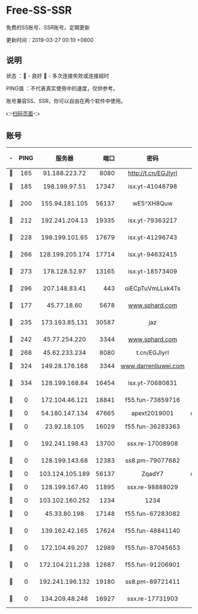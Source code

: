 # Free-SS-SSR

免费的SS账号、SSR账号，定期更新

更新时间：2019-03-27 00:10 +0800

## 说明

状态     ：🙂 - 良好 🙁 - 多次连接失败或连接超时

PING值   ：不代表真实使用中的速度，仅供参考。

账号兼容SS、SSR，你可以自由在两个软件中使用。

👉[扫码页面](https://liesauer.github.io/Free-SS-SSR/)👈

## 账号

|-|PING|服务器|端口|密码|加密方式|区域|
|:----:|:----:|:-----:|-----:|:----:|:----:|:----:|
|🙂|165|91.188.223.72|8080|http://t.cn/EGJIyrl|rc4-md5|RU|
|🙂|185|198.199.97.51|17347|isx.yt-41048798|aes-256-cfb|US|
|🙂|200|155.94.181.105|56137|wE5^XH8Quw|aes-256-cfb|US|
|🙂|212|192.241.204.13|19335|isx.yt-79363217|aes-256-cfb|US|
|🙂|228|198.199.101.65|17679|isx.yt-41296743|aes-256-cfb|US|
|🙂|266|128.199.205.174|17714|isx.yt-94632415|aes-256-cfb|SG|
|🙂|273|178.128.52.97|13165|isx.yt-18573409|aes-256-cfb|SG|
|🙂|296|207.148.83.41|443|oiECpTuVmLLxk4Ts|aes-256-cfb|AU|
|🙂|177|45.77.18.60|5678|www.sphard.com|aes-256-cfb|JP|
|🙂|235|173.193.85.131|30587|jaz|aes-256-cfb|US|
|🙂|242|45.77.254.220|3344|www.sphard.com|aes-256-cfb|SG|
|🙂|268|45.62.233.234|8080|t.cn/EGJIyrl|rc4-md5|CA|
|🙂|324|149.28.176.168|3344|www.darrenliuwei.com|aes-256-cfb|AU|
|🙂|334|128.199.168.84|16454|isx.yt-70680831|aes-256-cfb|SG|
|🙁|0|172.104.46.121|18841|f55.fun-73859716|aes-256-cfb|SG|
|🙁|0|54.180.147.134|47665|apext2019001|chacha20|KR|
|🙁|0|23.92.18.105|16029|f55.fun-36283363|aes-256-cfb|US|
|🙁|0|192.241.198.43|13700|ssx.re-17008908|aes-256-cfb|US|
|🙁|0|128.199.143.68|12383|ss8.pm-79077682|aes-256-cfb|SG|
|🙁|0|103.124.105.189|56137|ZqadY7|chacha20|US|
|🙁|0|128.199.167.40|11895|ssx.re-98888029|aes-256-cfb|SG|
|🙁|0|103.102.160.252|1234|1234|rc4-md5|JP|
|🙁|0|45.33.80.198|17148|f55.fun-67283082|aes-256-cfb|US|
|🙁|0|139.162.42.165|17624|f55.fun-48841140|aes-256-cfb|SG|
|🙁|0|172.104.49.207|12989|f55.fun-87045653|aes-256-cfb|SG|
|🙁|0|172.104.211.238|12687|f55.fun-91206901|aes-256-cfb|US|
|🙁|0|192.241.196.132|19180|ss8.pm-89721411|aes-256-cfb|US|
|🙁|0|134.209.48.248|16927|ssx.re-17731903|aes-256-cfb|US|
